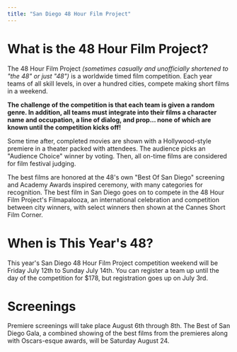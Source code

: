 ```yaml
---
title: "San Diego 48 Hour Film Project"
---
```

# What is the 48 Hour Film Project?

The 48 Hour Film Project *(sometimes casually and unofficially shortened to "the
48" or just "48")* is a worldwide timed film competition. Each year teams of
all skill levels, in over a hundred cities, compete making short films in a
weekend.

**The challenge of the competition is that each team is given a random genre.
In addition, all teams must integrate into their films a character name and
occupation, a line of dialog, and prop... none of which are known until the
competition kicks off!**

Some time after, completed movies are shown with a Hollywood-style premiere in a
theater packed with attendees. The audience picks an "Audience Choice" winner by
voting. Then, all on-time films are considered for film festival judging.

The best films are honored at the 48's own "Best Of San Diego" screening and
Academy Awards inspired ceremony, with many categories for recognition. The best
film in San Diego goes on to compete in the 48 Hour Film Project's Filmapalooza,
an international celebration and competition between city winners, with select
winners then shown at the Cannes Short Film Corner.

# When is This Year's 48?

This year's San Diego 48 Hour Film Project competition weekend will be Friday
July 12th to Sunday July 14th. You can register a team up until the day of
the competition for $178, but registration goes up on July 3rd.

# Screenings

Premiere screenings will take place August 6th through 8th.  The Best of San
Diego Gala, a combined showing of the best films from the premieres along
with Oscars-esque awards, will be Saturday August 24.
